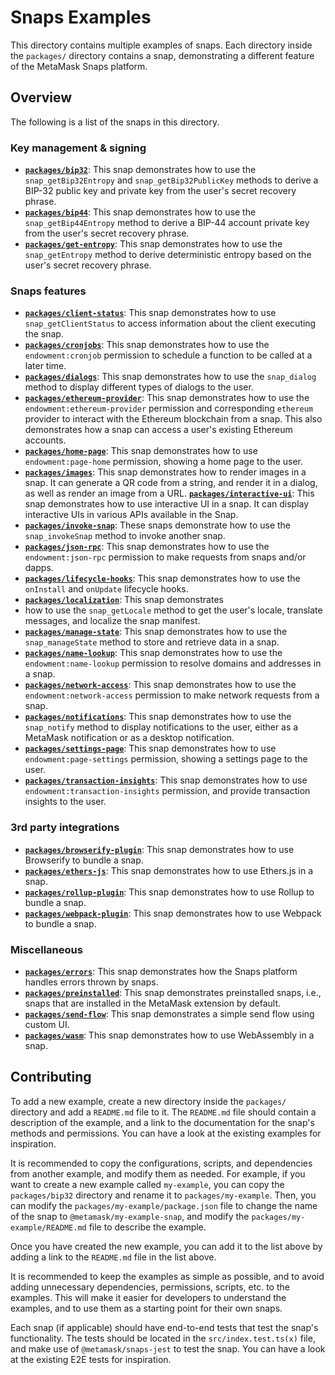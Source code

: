 # Snaps Examples

This directory contains multiple examples of snaps. Each directory inside the
`packages/` directory contains a snap, demonstrating a different feature of
the MetaMask Snaps platform.

## Overview

The following is a list of the snaps in this directory.

### Key management & signing

- [**`packages/bip32`**](./packages/bip32): This snap demonstrates how to
  use the `snap_getBip32Entropy` and `snap_getBip32PublicKey` methods to derive
  a BIP-32 public key and private key from the user's secret recovery phrase.
- [**`packages/bip44`**](./packages/bip44): This snap demonstrates how to use
  the `snap_getBip44Entropy` method to derive a BIP-44 account private key from
  the user's secret recovery phrase.
- [**`packages/get-entropy`**](./packages/get-entropy): This snap demonstrates
  how to use the `snap_getEntropy` method to derive deterministic entropy based
  on the user's secret recovery phrase.

### Snaps features

- [**`packages/client-status`**](./packages/client-status): This snap demonstrates
  how to use `snap_getClientStatus` to access information about the client
  executing the snap.
- [**`packages/cronjobs`**](./packages/cronjobs): This snap demonstrates how to
  use the `endowment:cronjob` permission to schedule a function to be called at
  a later time.
- [**`packages/dialogs`**](./packages/dialogs): This snap demonstrates how to
  use the `snap_dialog` method to display different types of dialogs to the
  user.
- [**`packages/ethereum-provider`**](./packages/ethereum-provider):
  This snap demonstrates how to use the `endowment:ethereum-provider` permission
  and corresponding `ethereum` provider to interact with the Ethereum blockchain
  from a snap. This also demonstrates how a snap can access a user's existing
  Ethereum accounts.
- [**`packages/home-page`**](./packages/home-page):
  This snap demonstrates how to use `endowment:page-home` permission,
  showing a home page to the user.
- [**`packages/images`**](./packages/images): This snap demonstrates how to
  render images in a snap. It can generate a QR code from a string, and render
  it in a dialog, as well as render an image from a URL.
  [**`packages/interactive-ui`**](./packages/interactive-ui): This snap demonstrates how to
  use interactive UI in a snap. It can display interactive UIs in various APIs available in the Snap.
- [**`packages/invoke-snap`**](./packages/invoke-snap): These snaps demonstrate
  how to use the `snap_invokeSnap` method to invoke another snap.
- [**`packages/json-rpc`**](./packages/json-rpc): This snap demonstrates how to
  use the `endowment:json-rpc` permission to make requests from snaps and/or
  dapps.
- [**`packages/lifecycle-hooks`**](./packages/lifecycle-hooks): This snap
  demonstrates how to use the `onInstall` and `onUpdate` lifecycle hooks.
- [**`packages/localization`**](./packages/localization): This snap demonstrates
- how to use the `snap_getLocale` method to get the user's locale, translate
  messages, and localize the snap manifest.
- [**`packages/manage-state`**](./packages/manage-state): This snap
  demonstrates how to use the `snap_manageState` method to store and retrieve
  data in a snap.
- [**`packages/name-lookup`**](./packages/name-lookup): This snap
  demonstrates how to use the `endowment:name-lookup` permission to resolve
  domains and addresses in a snap.
- [**`packages/network-access`**](./packages/network-access): This
  snap demonstrates how to use the `endowment:network-access` permission to
  make network requests from a snap.
- [**`packages/notifications`**](./packages/notifications): This snap
  demonstrates how to use the `snap_notify` method to display notifications to
  the user, either as a MetaMask notification or as a desktop notification.
- [**`packages/settings-page`**](./packages/settings-page):
  This snap demonstrates how to use `endowment:page-settings` permission,
  showing a settings page to the user.
- [**`packages/transaction-insights`**](./packages/transaction-insights):
  This snap demonstrates how to use `endowment:transaction-insights` permission,
  and provide transaction insights to the user.

### 3rd party integrations

- [**`packages/browserify-plugin`**](./packages/browserify-plugin): This snap
  demonstrates how to use Browserify to bundle a snap.
- [**`packages/ethers-js`**](./packages/ethers-js): This snap demonstrates how
  to use Ethers.js in a snap.
- [**`packages/rollup-plugin`**](./packages/rollup-plugin): This snap
  demonstrates how to use Rollup to bundle a snap.
- [**`packages/webpack-plugin`**](./packages/webpack-plugin): This snap
  demonstrates how to use Webpack to bundle a snap.

### Miscellaneous

- [**`packages/errors`**](./packages/errors): This snap demonstrates
  how the Snaps platform handles errors thrown by snaps.
- [**`packages/preinstalled`**](./packages/preinstalled): This snap demonstrates
  preinstalled snaps, i.e., snaps that are installed in the MetaMask extension
  by default.
- [**`packages/send-flow`**](./packages/send-flow): This snap demonstrates
  a simple send flow using custom UI.
- [**`packages/wasm`**](./packages/wasm): This snap demonstrates how
  to use WebAssembly in a snap.

## Contributing

To add a new example, create a new directory inside the `packages/` directory
and add a `README.md` file to it. The `README.md` file should contain a
description of the example, and a link to the documentation for the snap's
methods and permissions. You can have a look at the existing examples for
inspiration.

It is recommended to copy the configurations, scripts, and dependencies from
another example, and modify them as needed. For example, if you want to create a
new example called `my-example`, you can copy the `packages/bip32` directory
and rename it to `packages/my-example`. Then, you can modify the
`packages/my-example/package.json` file to change the name of the snap to
`@metamask/my-example-snap`, and modify the `packages/my-example/README.md`
file to describe the example.

Once you have created the new example, you can add it to the list above by
adding a link to the `README.md` file in the list above.

It is recommended to keep the examples as simple as possible, and to avoid
adding unnecessary dependencies, permissions, scripts, etc. to the examples.
This will make it easier for developers to understand the examples, and to use
them as a starting point for their own snaps.

Each snap (if applicable) should have end-to-end tests that test the snap's
functionality. The tests should be located in the `src/index.test.ts(x)` file, and
make use of `@metamask/snaps-jest` to test the snap. You can have a look at the
existing E2E tests for inspiration.
